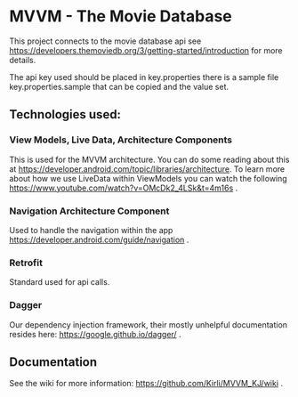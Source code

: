# MVVM - The Movie Database
This project connects to the movie database api see https://developers.themoviedb.org/3/getting-started/introduction for more details.

The api key used should be placed in key.properties there is a sample file key.properties.sample that can be copied and the value set.

## Technologies used:
### View Models, Live Data, Architecture Components
This is used for the MVVM architecture. You can do some reading about this at https://developer.android.com/topic/libraries/architecture. To learn more about how we use LiveData within ViewModels you can watch the following https://www.youtube.com/watch?v=OMcDk2_4LSk&t=4m16s .
### Navigation Architecture Component
Used to handle the navigation within the app https://developer.android.com/guide/navigation .
### Retrofit
Standard used for api calls.
### Dagger
Our dependency injection framework, their mostly unhelpful documentation resides here: https://google.github.io/dagger/ .

## Documentation
See the wiki for more information: https://github.com/Kirli/MVVM_KJ/wiki .

